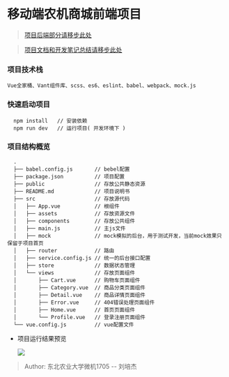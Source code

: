 # 移动端农机商城前端项目

> [项目后端部分请移步此处](https://github.com/Brannua/backend_shop)

> [项目文档和开发笔记总结请移步此处](https://blog.csdn.net/Brannua/article/details/104320841)

### 项目技术栈

```Vue全家桶、Vant组件库、scss、es6、eslint、babel、webpack、mock.js```

### 快速启动项目

```
  npm install   // 安装依赖
  npm run dev   // 运行项目( 开发环境下 )
```

### 项目结构概览

```
  .
  ├── babel.config.js       // bebel配置
  ├── package.json          // 项目配置
  ├── public                // 存放公共静态资源
  ├── README.md             // 项目说明书
  ├── src                   // 存放源代码
  │   ├── App.vue           // 根组件
  │   ├── assets            // 存放资源文件
  │   ├── components        // 存放公共组件
  │   ├── main.js           // 主js文件
  │   ├── mock              // mock模拟的后台，用于测试开发，当前mock效果只保留于项目首页
  │   ├── router            // 路由
  │   ├── service.config.js // 统一的后台接口配置
  │   ├── store             // 数据状态管理
  │   └── views             // 存放页面组件
  │       ├── Cart.vue      // 购物车页面组件
  │       ├── Category.vue  // 商品分类页面组件
  │       ├── Detail.vue    // 商品详情页面组件
  │       ├── Error.vue     // 404错误处理页面组件
  │       ├── Home.vue      // 首页页面组件
  │       └── Profile.vue   // 登录注册页面组件
  └── vue.config.js         // vue配置文件
```

- 项目运行结果预览

  ![](https://s1.ax1x.com/2020/04/20/J3SU3R.png)

> Author: 东北农业大学微机1705 -- 刘培杰
